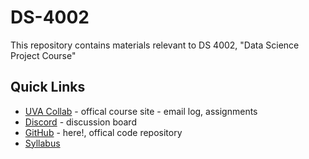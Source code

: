 # DS-4002
This repository contains materials relevant to DS 4002, "Data Science Project Course"

## Quick Links
* [UVA Collab](https://collab.its.virginia.edu/portal/site/856376d0-e4da-47eb-9375-a797b1752c6f) - offical course site - email log, assignments
* [Discord](https://discord.com/channels/@me) - discussion board
* [GitHub](https://github.com/uvads/ds-4002/tree/fall-2022) - here!, offical code repository
* [Syllabus](https://myuva-my.sharepoint.com/:b:/g/personal/lpa2a_virginia_edu/EWlcAn7b0RNJjmv2Usr52EUBuzR3XKF0LfKCJypDk-YMuw)
